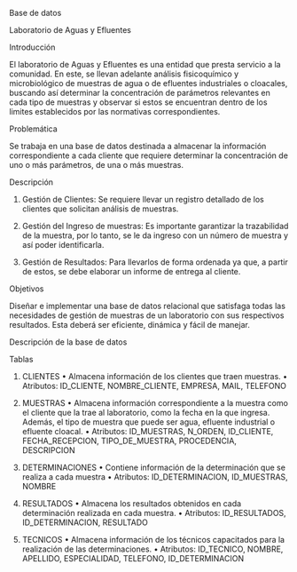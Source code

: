 Base de datos

 Laboratorio de Aguas y Efluentes

Introducción

El laboratorio de Aguas y Efluentes es una entidad que presta servicio a la comunidad. En este, se llevan adelante análisis fisicoquímico y microbiológico de muestras de agua o de efluentes industriales o cloacales, buscando así determinar la concentración de parámetros relevantes en cada tipo de muestras y observar si estos se encuentran dentro de los limites establecidos por las normativas correspondientes.

Problemática

Se trabaja en una base de datos destinada a almacenar la información correspondiente a cada cliente que requiere determinar la concentración de uno o más parámetros, de una o más muestras. 

Descripción 

1.	Gestión de Clientes: Se requiere llevar un registro detallado de los clientes que solicitan análisis de muestras. 

2.	Gestión del Ingreso de muestras: Es importante garantizar la trazabilidad de la muestra, por lo tanto, se le da ingreso con un número de muestra y así poder identificarla.

3.	Gestión de Resultados: Para llevarlos de forma ordenada ya que, a partir de estos, se debe elaborar un informe de entrega al cliente.

Objetivos

Diseñar e implementar una base de datos relacional que satisfaga todas las necesidades de gestión de muestras de un laboratorio con sus respectivos resultados. Esta deberá ser eficiente, dinámica y fácil de manejar.

Descripción de la base de datos

Tablas

1.	CLIENTES
•	Almacena información de los clientes que traen muestras.
•	Atributos: ID_CLIENTE, NOMBRE_CLIENTE, EMPRESA, MAIL, TELEFONO

2.	MUESTRAS
•	Almacena información correspondiente a la muestra como el cliente que la trae al laboratorio, como la fecha en la que ingresa. Además, el tipo de muestra que puede ser agua, efluente industrial o efluente cloacal.
•	Atributos: ID_MUESTRAS, N_ORDEN, ID_CLIENTE, FECHA_RECEPCION, TIPO_DE_MUESTRA, PROCEDENCIA, DESCRIPCION

3.	DETERMINACIONES
•	Contiene información de la determinación que se realiza a cada muestra
•	Atributos: ID_DETERMINACION, ID_MUESTRAS, NOMBRE

4.	RESULTADOS
•	Almacena los resultados obtenidos en cada determinación realizada en cada muestra.
•	Atributos: ID_RESULTADOS, ID_DETERMINACION, RESULTADO

5.	TECNICOS
•	Almacena información de los técnicos capacitados para la realización de las determinaciones.
•	Atributos: ID_TECNICO, NOMBRE, APELLIDO, ESPECIALIDAD, TELEFONO, ID_DETERMINACION

